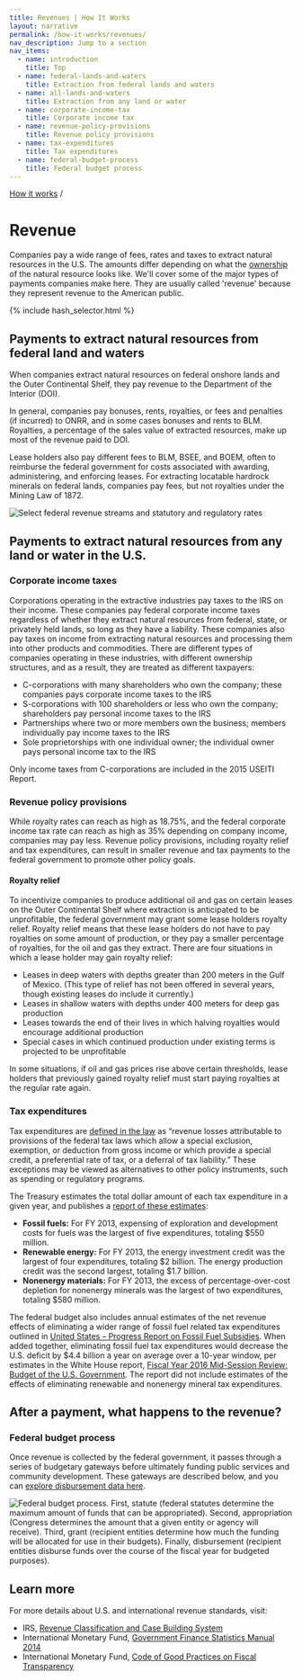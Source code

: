 ```yaml
---
title: Revenues | How It Works
layout: narrative
permalink: /how-it-works/revenues/
nav_description: Jump to a section
nav_items:
  - name: introduction
    title: Top
  - name: federal-lands-and-waters
    title: Extraction from federal lands and waters
  - name: all-lands-and-waters
    title: Extraction from any land or water
  - name: corporate-income-tax
    title: Corporate income tax
  - name: revenue-policy-provisions
    title: Revenue policy provisions
  - name: tax-expenditures
    title: Tax expenditures
  - name: federal-budget-process
    title: Federal budget process
---
```


<div>
  <a class="revenues_subpage-breadcrumb" href="{{ site.baseurl }}/how-it-works/">How it works</a>
  /
</div>
<h1 id="introduction" data-nav-header="introduction">Revenue</h1>

<p class="case_studies_intro-para">Companies pay a wide range of fees, rates and taxes to extract natural resources in the U.S. The amounts differ depending on what the <a href="{{ site.baseurl }}/how-it-works/ownership/">ownership</a> of the natural resource looks like. We'll cover some of the major types of payments companies make here. They are usually called 'revenue' because they represent revenue to the American public.</p>

<nav class="hash_selector">
  {% include hash_selector.html %}
</nav>

<h2 id="federal-lands-and-waters" data-nav-header="federal-lands-and-waters">Payments to extract natural resources from federal land and waters</h2>

<p>When companies extract natural resources on federal onshore lands and the Outer Continental Shelf, they pay revenue to the Department of the Interior (DOI).</p>
<p>In general, companies pay bonuses, rents, royalties, or fees and penalties (if incurred) to ONRR, and in some cases bonuses and rents to BLM. Royalties, a percentage of the sales value of extracted resources, make up most of the revenue paid to DOI.</p>

<p>Lease holders also pay different fees to BLM, BSEE, and BOEM, often to reimburse the federal government for costs associated with awarding, administering, and enforcing leases. For extracting locatable hardrock minerals on federal lands, companies pay fees, but not royalties under the Mining Law of 1872.</p>

<img src="{{site.baseurl}}/img/revenue-streams-chart.png" alt="Select federal revenue streams and statutory and regulatory rates" class="article_img-100">

<h2 id="all-lands-and-waters" data-nav-header="all-lands-and-waters">Payments to extract natural resources from any land or water in the U.S.</h2>

<h3 id="corporate-income-tax" data-nav-header="corporate-income-tax">Corporate income taxes</h3>

<p>Corporations operating in the extractive industries pay taxes to the IRS on their income. These companies pay federal corporate income taxes regardless of whether they extract natural resources from federal, state, or privately held lands, so long as they have a liability. These companies also pay taxes on income from extracting natural resources and processing them into other products and commodities. There are different types of companies operating in these industries, with different ownership structures, and as a result, they are treated as different taxpayers:</p>

<ul class="list-bullet">
  <li>C-corporations with many shareholders who own the company; these companies pays corporate income taxes to the IRS</li>
  <li>S-corporations with 100 shareholders or less who own the company; shareholders pay personal income taxes to the IRS</li>
  <li>Partnerships where two or more members own the business; members individually pay income taxes to the IRS</li>
  <li>Sole proprietorships with one individual owner; the individual owner pays personal income tax to the IRS</li>
</ul>

<p>Only income taxes from C-corporations are included in the 2015 USEITI Report.</p>

<h3 id="revenue-policy-provisions" data-nav-header="revenue-policy-provisions">Revenue policy provisions</h3>

<p>While royalty rates can reach as high as 18.75%, and the federal corporate income tax rate can reach as high as 35% depending on company income, companies may pay less. Revenue policy provisions, including royalty relief and tax expenditures, can result in smaller revenue and tax payments to the federal government to promote other policy goals.</p>

<h4>Royalty relief</h4>

<p>To incentivize companies to produce additional oil and gas on certain leases on the Outer Continental Shelf where extraction is anticipated to be unprofitable, the federal government may grant some lease holders royalty relief. Royalty relief means that these lease holders do not have to pay royalties on some amount of production, or they pay a smaller percentage of royalties, for the oil and gas they extract. There are four situations in which a lease holder may gain royalty relief:</p>

<ul class="list-bullet">
  <li>Leases in deep waters with depths greater than 200 meters in the Gulf of Mexico. (This type of relief has not been offered in several years, though existing leases do include it currently.)</li>
  <li>Leases in shallow waters with depths under 400 meters for deep gas production</li>
  <li>Leases towards the end of their lives in which halving royalties would encourage additional production</li>
  <li>Special cases in which continued production under existing terms is projected to be unprofitable</li>
</ul>

<p>In some situations, if oil and gas prices rise above certain thresholds, lease holders that previously gained royalty relief must start paying royalties at the regular rate again.</p>

<h3 id="tax-expenditures" data-nav-header="tax-expenditures">Tax expenditures</h3>

<p>Tax expenditures are <a href="https://www.treasury.gov/resource-center/tax-policy/Documents/Tax-Expenditures-FY2017-Revised.pdf">defined in the law</a> as “revenue losses attributable to provisions of the federal tax laws which allow a special exclusion, exemption, or deduction from gross income or which provide a special credit, a preferential rate of tax, or a deferral of tax liability.” These exceptions may be viewed as alternatives to other policy instruments, such as spending or regulatory programs.</p>

<p>The Treasury estimates the total dollar amount of each tax expenditure in a given year, and publishes a <a href="https://www.treasury.gov/resource-center/tax-policy/Documents/Tax-Expenditures-FY2015.pdf">report of these estimates</a>:</p>

<ul class="list-bullet">
  <li><strong>Fossil fuels:</strong> For FY 2013, expensing of exploration and development costs for fuels was the largest of five expenditures, totaling $550 million.</li>
  <li><strong>Renewable energy:</strong> For FY 2013, the energy investment credit was the largest of four expenditures, totaling $2 billion. The energy production credit was the second largest, totaling $1.7 billion.</li>
  <li><strong>Nonenergy materials:</strong> For FY 2013, the excess of percentage-over-cost depletion for nonenergy minerals was the largest of two expenditures, totaling $580 million.</li>
</ul>

<p>The federal budget also includes annual estimates of the net revenue effects of eliminating a wider range of fossil fuel related tax expenditures outlined in <a href="https://www.treasury.gov/open/Documents/USA%20FFSR%20progress%20report%20to%20G20%202014%20Final.pdf">United States – Progress Report on Fossil Fuel Subsidies</a>. When added together, eliminating fossil fuel tax expenditures would decrease the U.S. deficit by $4.4 billion a year on average over a 10-year window, per estimates in the White House report, <a href="https://www.whitehouse.gov/sites/default/files/omb/budget/fy2016/assets/16msr.pdf">Fiscal Year 2016 Mid-Session Review: Budget of the U.S. Government</a>. The report did not include estimates of the effects of eliminating renewable and nonenergy mineral tax expenditures.</p>

<h2>After a payment, what happens to the revenue?</h2>

<h3 id="federal-budget-process" data-nav-header="federal-budget-process">Federal budget process</h3>

<p>Once revenue is collected by the federal government, it passes through a series of budgetary gateways before ultimately funding public services and community development. These gateways are described below, and you can <a href="{{ site.baseurl }}/explore/disbursements/">explore disbursement data here</a>.</p>

<img src="{{site.baseurl}}/img/federal-budget-process.png" alt="Federal budget process. First, statute (federal statutes determine the maximum amount of funds that can be appropriated). Second, appropriation (Congress determines the amount that a given entity or agency will receive). Third, grant (recipient entities determine how much the funding will be allocated for use in their budgets). Finally, disbursement (recipient entities disburse funds over the course of the fiscal year for budgeted purposes)." class="article_img-80 u-margin-top">

<h2>Learn more</h2>

<p>For more details about U.S. and international revenue standards, visit:</p>
  
<ul class="list-bullet">
  <li>IRS, <a href="http://www.irs.gov/irm/part4/irm_04-001-005.html">Revenue Classification and Case Building System</a></li>
  <li>International Monetary Fund, <a href="http://www.imf.org/external/np/sta/gfsm/">Government Finance Statistics Manual 2014</a></li>
  <li>International Monetary Fund, <a href="https://www.imf.org/external/np/fad/trans/code.htm">Code of Good Practices on Fiscal Transparency</a></li>
</ul>
